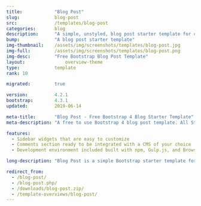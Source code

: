 ```yaml
---
title:            "Blog Post"
slug:             blog-post
src:              /templates/blog-post
categories:       blog
description:      "A simple, unstyled, blog post starter template for creating Bootstrap 4 blog posts"
bump:             "A blog post starter template"
img-thumbnail:    /assets/img/screenshots/templates/blog-post.jpg
img-full:         /assets/img/screenshots/templates/blog-post.png
img-desc:         "Free Bootstrap Blog Post Template"
layout:		    	  overview-theme
type:             template
rank: 10

migrated:         true

version:          4.2.1
bootstrap:        4.3.1
updated:          2019-06-14

meta-title:       "Blog Post - Free Bootstrap 4 Blog Starter Template"
meta-description: "A free to use Bootstrap 4 blog post template. All Start Bootstrap templates are free to use and open source."

features:
  - Sidebar widgets that are easy to customize
  - Comments section ready to be integrated with a CMS of your choice
  - Development environment included built with npm, Gulp.js, and Browsersync

long-description: "Blog Post is a simple Bootstrap starter template for creating blog posts within a Bootstrap built blog website."

redirect_from:
  - /blog-post/
  - /blog-post.php/
  - /downloads/blog-post.zip/
  - /template-overviews/blog-post/
---
```

